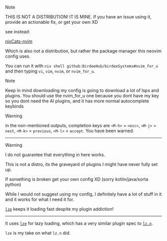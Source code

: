 > [!NOTE]
> THIS IS NOT A DISTRIBUTION! IT IS MINE.
> If you have an issue using it, provide an actionable fix, or get your own XD

see instead:

[nixCats-nvim](https://github.com/BirdeeHub/nixCats-nvim)

Which is also not a distribution, but rather the package manager this neovim config uses.

You can run it with `nix shell github:BirdeeHub/birdeeSystems#nvim_for_u` and then typing `vi`, `vim`, `nvim`, or `nvim_for_u`.

> [!NOTE]
> Keep in mind downloading my config is going to download a lot of lsps and plugins.
> You should use the nvim_for_u one because you dont have my key so you dont need the AI plugins, and it has more normal autocomplete keybinds

> [!WARNING]
> in the non-mentioned outputs,
> completion keys are `<M-h>` = `<esc>`, `<M-j>` = `next`, `<M-k>` = `previous`, `<M-l>` = `accept`.
> You have been warned.

---

> [!WARNING]

I do not guarantee that everything in here works.

This is not a distro, its the graveyard of plugins I might have never fully set up.

If something is broken get your own config XD (sorry kotlin/java/sorta python)

While I would not suggest using my config, I definitely have a lot of stuff in it and it works for what I need it for.

[`lze`](https://github.com/BirdeeHub/lze) keeps it loading fast despite my plugin addiction!

---

It uses [`lze`](https://github.com/BirdeeHub/lze) for lazy loading, which has a very similar plugin spec to [`lz.n`](https://github.com/nvim-neorocks/lz.n).

`lze` is my take on what `lz.n` did.

